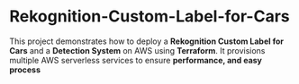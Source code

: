 # Rekognition-Custom-Label-for-Cars
This project demonstrates how to deploy a **Rekognition Custom Label for Cars** and a **Detection System** on AWS using **Terraform**.   It provisions multiple AWS serverless services to ensure **performance, and easy process**
